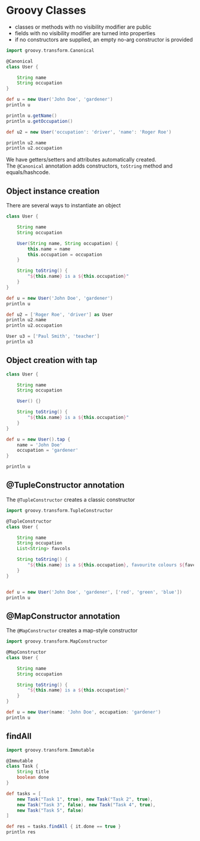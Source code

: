 # Groovy Classes

- classes or methods with no visibility modifier are public
- fields with no visibility modifier are turned into properties
- if no constructors are supplied, an empty no-arg constructor is provided  

```groovy
import groovy.transform.Canonical

@Canonical
class User {

    String name
    String occupation
}

def u = new User('John Doe', 'gardener')
println u

println u.getName()
println u.getOccupation()

def u2 = new User('occupation': 'driver', 'name': 'Roger Roe')

println u2.name
println u2.occupation
```

We have getters/setters and attributes automatically created.  
The `@Canonical` annotation adds constructors, `toString` method and equals/hashcode.  


## Object instance creation

There are several ways to instantiate an object  

```groovy
class User {

    String name
    String occupation

    User(String name, String occupation) {
        this.name = name
        this.occupation = occupation
    }

    String toString() {
        "${this.name} is a ${this.occupation}"
    }
}

def u = new User('John Doe', 'gardener')
println u

def u2 = ['Roger Roe', 'driver'] as User
println u2.name
println u2.occupation

User u3 = ['Paul Smith', 'teacher']
println u3
```

## Object creation with tap 

```groovy
class User {

    String name
    String occupation

    User() {}

    String toString() {
        "${this.name} is a ${this.occupation}"
    }
}

def u = new User().tap {
    name = 'John Doe'
    occupation = 'gardener'
}

println u
```

## @TupleConstructor annotation

The `@TupleConstructor` creates a classic constructor  

```groovy
import groovy.transform.TupleConstructor

@TupleConstructor
class User {

    String name
    String occupation
    List<String> favcols

    String toString() {
        "${this.name} is a ${this.occupation}, favourite colours ${favcols}"
    }
}


def u = new User('John Doe', 'gardener', ['red', 'green', 'blue'])
println u
```

## @MapConstructor annotation

The `@MapConstructor` creates a map-style constructor  

```groovy
import groovy.transform.MapConstructor

@MapConstructor
class User {

    String name
    String occupation

    String toString() {
        "${this.name} is a ${this.occupation}"
    }
}

def u = new User(name: 'John Doe', occupation: 'gardener')
println u
```

## findAll

```groovy
import groovy.transform.Immutable

@Immutable
class Task {
    String title
    boolean done
}

def tasks = [ 
    new Task("Task 1", true), new Task("Task 2", true), 
    new Task("Task 3", false), new Task("Task 4", true), 
    new Task("Task 5", false) 
]

def res = tasks.findAll { it.done == true }
println res
```

